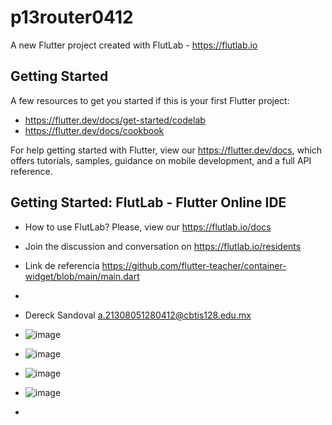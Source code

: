 # p13router0412

A new Flutter project created with FlutLab - https://flutlab.io

## Getting Started

A few resources to get you started if this is your first Flutter project:

- https://flutter.dev/docs/get-started/codelab
- https://flutter.dev/docs/cookbook

For help getting started with Flutter, view our
https://flutter.dev/docs, which offers tutorials,
samples, guidance on mobile development, and a full API reference.

## Getting Started: FlutLab - Flutter Online IDE

- How to use FlutLab? Please, view our https://flutlab.io/docs
- Join the discussion and conversation on https://flutlab.io/residents
- Link de referencia https://github.com/flutter-teacher/container-widget/blob/main/main.dart

- 
- Dereck Sandoval a.21308051280412@cbtis128.edu.mx

- ![image](https://github.com/Dereck1016/p15-RutasV2-0412/assets/135450780/4b24a748-6ec0-49c2-a26f-0806af6f4dd7)
- ![image](https://github.com/Dereck1016/p15-RutasV2-0412/assets/135450780/9a4b5583-ba46-4137-867d-45ce23387062)
- ![image](https://github.com/Dereck1016/p15-RutasV2-0412/assets/135450780/e500bfbf-d87d-422b-987e-ed2d3aafeecc)
- ![image](https://github.com/Dereck1016/p15-RutasV2-0412/assets/135450780/a041b023-2c6d-4d71-ab88-aefaa3453b37)





- 
